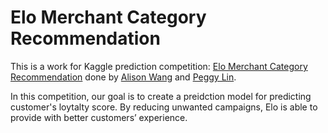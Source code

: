 # Elo Merchant Category Recommendation

This is a work for Kaggle prediction competition: [Elo Merchant Category Recommendation](https://www.kaggle.com/c/elo-merchant-category-recommendation) done by [Alison Wang](https://github.com/acatwang) and [Peggy Lin](https://github.com/pplin0527).

In this competition, our goal is to create a preidction model for predicting customer's loytalty score. By reducing unwanted campaigns, Elo is able to provide with better customers’ experience. 
